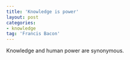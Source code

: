```yaml
---
title: 'Knowledge is power'
layout: post
categories:
- knowledge
tag: 'Francis Bacon'
---
```


Knowledge and human power are synonymous.
